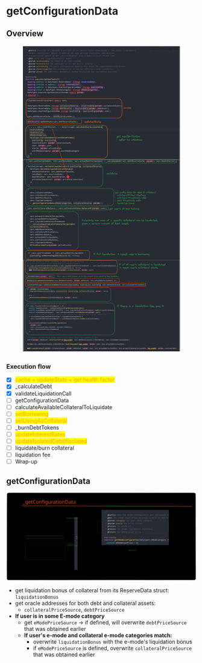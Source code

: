 # getConfigurationData

## Overview

<figure><img src="../../.gitbook/assets/image (292).png" alt=""><figcaption></figcaption></figure>

### Execution flow

* [x] <mark style="color:orange;">cache + updateState + get health factor</mark>
* [x] \_calculateDebt
* [x] validateLiquidationCall
* [ ] getConfigurationData
* [ ] calculateAvailableCollateralToLiquidate
* [ ] <mark style="color:orange;">setBorrowing</mark>
* [ ] <mark style="color:orange;">setUsingAsCollateral</mark>
* [ ] \_burnDebtTokens
* [ ] <mark style="color:orange;">updateInterestRates</mark>
* [ ] <mark style="color:orange;">updateIsolatedDebtIfIsolated</mark>
* [ ] liquidate/burn collateral
* [ ] liquidation fee
* [ ] Wrap-up

## getConfigurationData

<img src="../../.gitbook/assets/file.excalidraw (34).svg" alt="" class="gitbook-drawing">

* get liquidation bonus of collateral from its ReserveData struct: `liquidationBonus`
* get oracle addresses for both debt and collateral assets:&#x20;
  * `collateralPriceSource`, `debtPriceSource`
* **If user is in some E-mode category**
  * get `eModePriceSource` -> if defined, will overwrite `debtPriceSource` that was obtained earlier
  * **If user's e-mode and collateral e-mode categories match:**
    * overwrite `liquidationBonus` with the e-mode's liquidation bonus
    * if `eModePriceSource` is defined, overwrite `collateralPriceSource` that was obtained earlier
